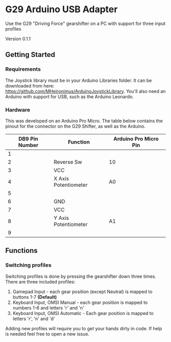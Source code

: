 # G29 Arduino USB Adapter

Use the G29 "Driving Force" gearshifter on a PC with support for three input profiles

Version 0.1.1

## Getting Started
### Requirements
The Joystick library must be in your Arduino Libraries folder. It can be downloaded from here: https://github.com/MHeironimus/ArduinoJoystickLibrary. You'll also need an Arduino with support for USB, such as the Arduino Leonardo.

### Hardware
This was developed on an Arduino Pro Micro. The table below contains the pinout for the connector on the G29 Shifter, as well as the Arduino.

| DB9 Pin Number | Function | Arduino Pro Micro Pin |
|----------------|--------------|----------------|
| 1 |   | |
| 2 | Reverse Sw | 10 |
| 3 | VCC | |
| 4 | X Axis Potentiometer | A0 |
| 5 |   | |
| 6 | GND | |
| 7 | VCC | |
| 8 | Y Axis Potentiometer | A1 |
| 9 |   | |

## Functions
### Switching profiles
Switching profiles is done by pressing the gearshifter down three times. There are three included profiles:
1. Gamepad Input - each gear position (except Neutral) is mapped to buttons 1-7 **(Default)**
2. Keyboard Input, OMSI Manual - each gear position is mapped to numbers 1-6 and letters 'r' and 'n'
3. Keyboard Input, OMSI Automatic - Each gear position is mapped to letters 'r', 'n' and 'd'

Adding new profiles will require you to get your hands dirty in code. If help is needed feel free to open a new issue.
